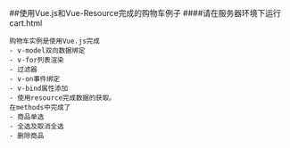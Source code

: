 ##使用Vue.js和Vue-Resource完成的购物车例子
####请在服务器环境下运行cart.html

```
购物车实例是使用Vue.js完成 
- v-model双向数据绑定
- v-for列表渲染
- 过滤器
- v-on事件绑定
- v-bind属性添加
- 使用resource完成数据的获取。
在methods中完成了
- 商品单选
- 全选及取消全选
- 删除商品

